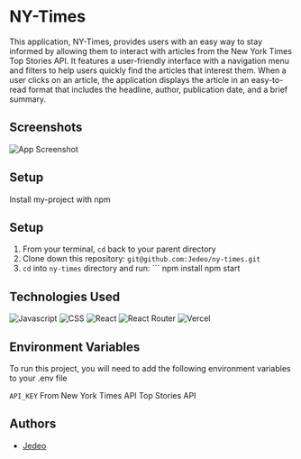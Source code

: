 
# NY-Times

This application, NY-Times, provides users with an easy way to stay informed by allowing them to interact with articles from the New York Times Top Stories API. It features a user-friendly interface with a navigation menu and filters to help users quickly find the articles that interest them. When a user clicks on an article, the application displays the article in an easy-to-read format that includes the headline, author, publication date, and a brief summary.


## Screenshots

![App Screenshot](https://via.placeholder.com/468x300?text=App+Screenshot+Here)


## Setup

Install my-project with npm

## Setup
  1. From your terminal, `cd` back to your parent directory
  2. Clone down this repository:
    ```
    git@github.com:Jedeo/ny-times.git
    ```
  3. `cd` into `ny-times` directory and run:
    ```
    npm install
    npm start
    
## Technologies Used

![Javascript](https://img.shields.io/badge/JavaScript-323330?style=for-the-badge&logo=javascript&logoColor=F7DF1E) 
![CSS](https://img.shields.io/badge/CSS3-1572B6?style=for-the-badge&logo=css3&logoColor=white) 
![React](https://img.shields.io/badge/react-%2320232a.svg?style=for-the-badge&logo=react&logoColor=%2361DAFB) 
![React Router](https://img.shields.io/badge/React_Router-CA4245?style=for-the-badge&logo=react-router&logoColor=white) 
![Vercel](https://img.shields.io/badge/vercel-%23000000.svg?style=for-the-badge&logo=vercel&logoColor=white)

## Environment Variables

To run this project, you will need to add the following environment variables to your .env file

`API_KEY` From  New York Times API Top Stories API 



## Authors

- [Jedeo](https://www.github.com/Jedeo)





